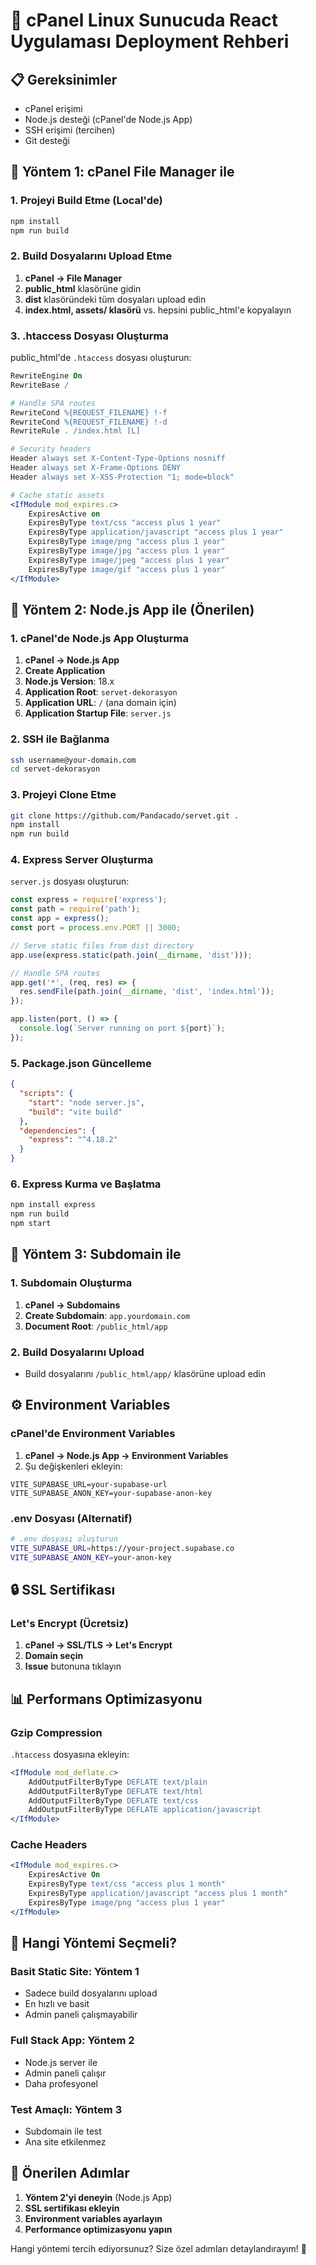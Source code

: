 # 🚀 cPanel Linux Sunucuda React Uygulaması Deployment Rehberi

## 📋 Gereksinimler
- cPanel erişimi
- Node.js desteği (cPanel'de Node.js App)
- SSH erişimi (tercihen)
- Git desteği

## 🔧 Yöntem 1: cPanel File Manager ile

### 1. Projeyi Build Etme (Local'de)
```bash
npm install
npm run build
```

### 2. Build Dosyalarını Upload Etme
1. **cPanel → File Manager**
2. **public_html** klasörüne gidin
3. **dist** klasöründeki tüm dosyaları upload edin
4. **index.html, assets/ klasörü** vs. hepsini public_html'e kopyalayın

### 3. .htaccess Dosyası Oluşturma
public_html'de `.htaccess` dosyası oluşturun:

```apache
RewriteEngine On
RewriteBase /

# Handle SPA routes
RewriteCond %{REQUEST_FILENAME} !-f
RewriteCond %{REQUEST_FILENAME} !-d
RewriteRule . /index.html [L]

# Security headers
Header always set X-Content-Type-Options nosniff
Header always set X-Frame-Options DENY
Header always set X-XSS-Protection "1; mode=block"

# Cache static assets
<IfModule mod_expires.c>
    ExpiresActive on
    ExpiresByType text/css "access plus 1 year"
    ExpiresByType application/javascript "access plus 1 year"
    ExpiresByType image/png "access plus 1 year"
    ExpiresByType image/jpg "access plus 1 year"
    ExpiresByType image/jpeg "access plus 1 year"
    ExpiresByType image/gif "access plus 1 year"
</IfModule>
```

## 🚀 Yöntem 2: Node.js App ile (Önerilen)

### 1. cPanel'de Node.js App Oluşturma
1. **cPanel → Node.js App**
2. **Create Application**
3. **Node.js Version**: 18.x
4. **Application Root**: `servet-dekorasyon`
5. **Application URL**: `/` (ana domain için)
6. **Application Startup File**: `server.js`

### 2. SSH ile Bağlanma
```bash
ssh username@your-domain.com
cd servet-dekorasyon
```

### 3. Projeyi Clone Etme
```bash
git clone https://github.com/Pandacado/servet.git .
npm install
npm run build
```

### 4. Express Server Oluşturma
`server.js` dosyası oluşturun:

```javascript
const express = require('express');
const path = require('path');
const app = express();
const port = process.env.PORT || 3000;

// Serve static files from dist directory
app.use(express.static(path.join(__dirname, 'dist')));

// Handle SPA routes
app.get('*', (req, res) => {
  res.sendFile(path.join(__dirname, 'dist', 'index.html'));
});

app.listen(port, () => {
  console.log(`Server running on port ${port}`);
});
```

### 5. Package.json Güncelleme
```json
{
  "scripts": {
    "start": "node server.js",
    "build": "vite build"
  },
  "dependencies": {
    "express": "^4.18.2"
  }
}
```

### 6. Express Kurma ve Başlatma
```bash
npm install express
npm run build
npm start
```

## 🔧 Yöntem 3: Subdomain ile

### 1. Subdomain Oluşturma
1. **cPanel → Subdomains**
2. **Create Subdomain**: `app.yourdomain.com`
3. **Document Root**: `/public_html/app`

### 2. Build Dosyalarını Upload
- Build dosyalarını `/public_html/app/` klasörüne upload edin

## ⚙️ Environment Variables

### cPanel'de Environment Variables
1. **cPanel → Node.js App → Environment Variables**
2. Şu değişkenleri ekleyin:
```
VITE_SUPABASE_URL=your-supabase-url
VITE_SUPABASE_ANON_KEY=your-supabase-anon-key
```

### .env Dosyası (Alternatif)
```bash
# .env dosyası oluşturun
VITE_SUPABASE_URL=https://your-project.supabase.co
VITE_SUPABASE_ANON_KEY=your-anon-key
```

## 🔒 SSL Sertifikası

### Let's Encrypt (Ücretsiz)
1. **cPanel → SSL/TLS → Let's Encrypt**
2. **Domain seçin**
3. **Issue** butonuna tıklayın

## 📊 Performans Optimizasyonu

### Gzip Compression
`.htaccess` dosyasına ekleyin:
```apache
<IfModule mod_deflate.c>
    AddOutputFilterByType DEFLATE text/plain
    AddOutputFilterByType DEFLATE text/html
    AddOutputFilterByType DEFLATE text/css
    AddOutputFilterByType DEFLATE application/javascript
</IfModule>
```

### Cache Headers
```apache
<IfModule mod_expires.c>
    ExpiresActive On
    ExpiresByType text/css "access plus 1 month"
    ExpiresByType application/javascript "access plus 1 month"
    ExpiresByType image/png "access plus 1 year"
</IfModule>
```

## 🎯 Hangi Yöntemi Seçmeli?

### **Basit Static Site**: Yöntem 1
- Sadece build dosyalarını upload
- En hızlı ve basit
- Admin paneli çalışmayabilir

### **Full Stack App**: Yöntem 2
- Node.js server ile
- Admin paneli çalışır
- Daha profesyonel

### **Test Amaçlı**: Yöntem 3
- Subdomain ile test
- Ana site etkilenmez

## 🚀 Önerilen Adımlar

1. **Yöntem 2'yi deneyin** (Node.js App)
2. **SSL sertifikası ekleyin**
3. **Environment variables ayarlayın**
4. **Performance optimizasyonu yapın**

Hangi yöntemi tercih ediyorsunuz? Size özel adımları detaylandırayım! 🎯